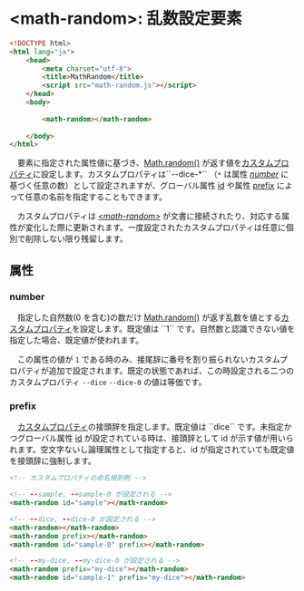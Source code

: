 ﻿# \<math-random\>: 乱数設定要素
```html
<!DOCTYPE html>
<html lang="ja">
	<head>
		<meta charset="utf-8">
		<title>MathRandom</title>
		<script src="math-random.js"></script>
	</head>
	<body>
		
		<math-random></math-random>
		
	</body>
</html>
```
　要素に指定された属性値に基づき、[Math.random()](https://developer.mozilla.org/ja/docs/Web/JavaScript/Reference/Global_Objects/Math/random) が返す値を[カスタムプロパティ](https://developer.mozilla.org/ja/docs/Web/CSS/--*)に設定します。カスタムプロパティは``--dice-*`` （``*`` は属性 *[number](#number)* に基づく任意の数）として設定されますが、グローバル属性 [id](https://developer.mozilla.org/ja/docs/Web/HTML/Global_attributes/id) や属性 [prefix](#prefix) によって任意の名前を指定することもできます。

　カスタムプロパティは *[\<math-random\>](#math-random-乱数埋め込み要素)* が文書に接続されたり、対応する属性が変化した際に更新されます。一度設定されたカスタムプロパティは任意に個別で削除しない限り残留します。

## 属性
### number
　指定した自然数(0 を含む)の数だけ [Math.random()](https://developer.mozilla.org/ja/docs/Web/JavaScript/Reference/Global_Objects/Math/random) が返す乱数を値とする[カスタムプロパティ](https://developer.mozilla.org/ja/docs/Web/CSS/--*)を設定します。既定値は ``1`` です。自然数と認識できない値を指定した場合、既定値が使われます。

　この属性の値が ``1`` である時のみ、接尾辞に番号を割り振られないカスタムプロパティが追加で設定されます。既定の状態であれば、この時設定される二つのカスタムプロパティ ``--dice`` ``--dice-0`` の値は等価です。
### prefix
　[カスタムプロパティ](https://developer.mozilla.org/ja/docs/Web/CSS/--*)の接頭辞を指定します。既定値は ``dice`` です。未指定かつグローバル属性 [id](https://developer.mozilla.org/ja/docs/Web/HTML/Global_attributes/id) が設定されている時は、接頭辞として id が示す値が用いられます。空文字ないし論理属性として指定すると、id が指定されていても既定値を接頭辞に強制します。
```html
<!-- カスタムプロパティの命名規則例 -->

<!-- --sample, --sample-0 が設定される -->
<math-random id="sample"></math-random>

<!-- --dice, --dice-0 が設定される -->
<math-random></math-random>
<math-random prefix></math-random>
<math-random id="sample-0" prefix></math-random>

<!-- --my-dice, --my-dice-0 が設定される -->
<math-random prefix="my-dice"></math-random>
<math-random id="sample-1" prefix="my-dice"></math-random>
```